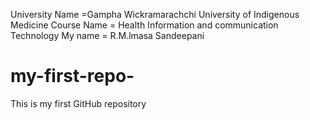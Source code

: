 University Name =Gampha Wickramarachchi University of Indigenous Medicine
Course Name = Health Information and communication Technology
My name = R.M.lmasa Sandeepani 

# my-first-repo- 
This is my first GitHub repository
